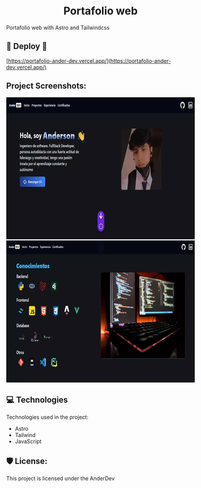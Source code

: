 <h1 align="center" id="title">Portafolio web</h1>

<p id="description">Portafolio web with Astro and Tailwindcss</p>

<h2>🚀 Deploy 🚀</h2>

[https://portafolio-ander-dev.vercel.app/](https://portafolio-ander-dev.vercel.app/)

<h2>Project Screenshots:</h2>
<img src="public/screen2.webp" alt="project-screenshot" width="780" height="380/">

<br>
<img src="public/screen1.webp" alt="project-screenshot" width="780" height="380/">

  
  
<h2>💻 Technologies </h2>

Technologies used in the project:

*   Astro
*   Tailwind
*   JavaScript

<h2>🛡️ License:</h2>

This project is licensed under the AnderDev
